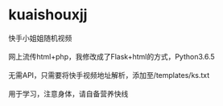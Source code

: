 # kuaishouxjj
快手小姐姐随机视频
</br></br>
网上流传html+php，我修改成了Flask+html的方式，Python3.6.5
</br></br>
无需API，只需要将快手视频地址解析，添加至/templates/ks.txt
</br></br>
用于学习，注意身体，请自备营养快线
</br>
